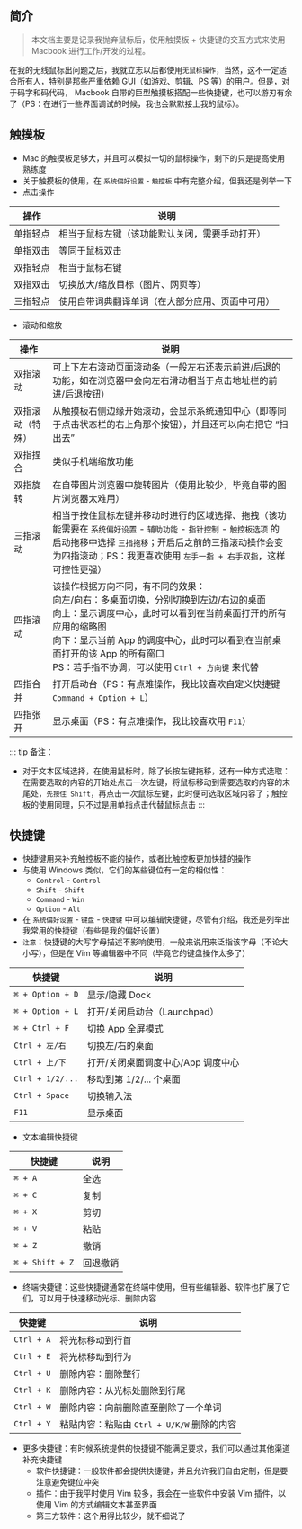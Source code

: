 ## 简介

> 本文档主要是记录我抛弃鼠标后，使用触摸板 + 快捷键的交互方式来使用 Macbook 进行工作/开发的过程。

在我的无线鼠标出问题之后，我就立志以后都使用`无鼠标操作`，当然，这不一定适合所有人，特别是那些严重依赖 GUI（如游戏、剪辑、PS 等）的用户。但是，对于码字和码代码， Macbook 自带的巨型触摸板搭配一些快捷键，也可以游刃有余了（PS：在进行一些界面调试的时候，我也会默默接上我的鼠标）。


## 触摸板

+ Mac 的触摸板足够大，并且可以模拟一切的鼠标操作，剩下的只是提高使用熟练度
+ 关于触摸板的使用，在 `系统偏好设置` - `触控板` 中有完整介绍，但我还是例举一下
+ 点击操作

|操作|说明|
-|-
单指轻点|相当于鼠标左键（该功能默认关闭，需要手动打开）
单指双击|等同于鼠标双击
双指轻点|相当于鼠标右键
双指双击|切换放大/缩放目标（图片、网页等）
三指轻点|使用自带词典翻译单词（在大部分应用、页面中可用）


+ 滚动和缩放

|操作|说明|
-|-
双指滚动|可上下左右滚动页面滚动条（一般左右还表示前进/后退的功能，如在浏览器中会向左右滑动相当于点击地址栏的前进/后退按钮）
双指滚动（特殊）|从触摸板右侧边缘开始滚动，会显示系统通知中心（即等同于点击状态栏的右上角那个按钮），并且还可以向右把它 “扫出去”
双指捏合|类似手机端缩放功能
双指旋转|在自带图片浏览器中旋转图片（使用比较少，毕竟自带的图片浏览器太难用）
三指滚动|相当于按住鼠标左键并移动时进行的区域选择、拖拽（该功能需要在 `系统偏好设置` - `辅助功能` - `指针控制` - `触控板选项` 的启动拖移中选择 `三指拖移`；开启后之前的三指滚动操作会变为四指滚动；PS：我更喜欢使用 `左手一指 + 右手双指`，这样可控性更强）
四指滚动|该操作根据方向不同，有不同的效果：<br>向左/向右：多桌面切换，分别切换到左边/右边的桌面<br>向上：显示调度中心，此时可以看到在当前桌面打开的所有应用的缩略图<br>向下：显示当前 App 的调度中心，此时可以看到在当前桌面打开的该 App 的所有窗口<br>PS：若手指不协调，可以使用 `Ctrl + 方向键` 来代替
四指合并|打开启动台（PS：有点难操作，我比较喜欢自定义快捷键 `Command + Option + L`）
四指张开|显示桌面（PS：有点难操作，我比较喜欢用 `F11`）


::: tip 备注：
+ 对于文本区域选择，在使用鼠标时，除了长按左键拖移，还有一种方式选取：在需要选取的内容的开始处点击一次左键，将鼠标移动到需要选取的内容的末尾处，`先按住 Shift`，再点击一次鼠标左键，此时便可选取区域内容了；触控板的使用同理，只不过是用单指点击代替鼠标点击
:::


## 快捷键

+ 快捷键用来补充触控板不能的操作，或者比触控板更加快捷的操作
+ 与使用 Windows 类似，它们的某些键位有一定的相似性：
  + `Control` - `Control`
  + `Shift` - `Shift`
  + `Command` - `Win`
  + `Option` - `Alt`
+ 在 `系统偏好设置` - `键盘` - `快捷键` 中可以编辑快捷键，尽管有介绍，我还是列举出我常用的快捷键（有些是我的偏好设置）
+ `注意`：快捷键的大写字母描述不影响使用，一般来说用来泛指该字母（不论大小写），但是在 Vim 等编辑器中不同（毕竟它的键盘操作太多了）

|快捷键|说明|
-|-
`⌘ + Option + D`|显示/隐藏 Dock
`⌘ + Option + L`|打开/关闭启动台（Launchpad）
`⌘ + Ctrl + F`|切换 App 全屏模式
`Ctrl + 左/右`|切换左/右的桌面
`Ctrl + 上/下`|打开/关闭桌面调度中心/App 调度中心
`Ctrl + 1/2/...`|移动到第 1/2/... 个桌面
`Ctrl + Space`|切换输入法
`F11`|显示桌面


+ 文本编辑快捷键

|快捷键|说明|
-|-
`⌘ + A`|全选
`⌘ + C`|复制
`⌘ + X`|剪切
`⌘ + V`|粘贴
`⌘ + Z`|撤销
`⌘ + Shift + Z`|回退撤销


+ 终端快捷键：这些快捷键通常在终端中使用，但有些编辑器、软件也扩展了它们，可以用于快速移动光标、删除内容

|快捷键|说明|
-|-
`Ctrl + A`|将光标移动到行首
`Ctrl + E`|将光标移动到行为
`Ctrl + U`|删除内容：删除整行
`Ctrl + K`|删除内容：从光标处删除到行尾
`Ctrl + W`|删除内容：向前删除直至删除了一个单词
`Ctrl + Y`|粘贴内容：粘贴由 `Ctrl + U/K/W` 删除的内容


+ 更多快捷键：有时候系统提供的快捷键不能满足要求，我们可以通过其他渠道补充快捷键
  + 软件快捷键：一般软件都会提供快捷键，并且允许我们自由定制，但是要注意避免键位冲突
  + 插件：由于我平时使用 Vim 较多，我会在一些软件中安装 Vim 插件，以使用 Vim 的方式编辑文本甚至界面
  + 第三方软件：这个用得比较少，就不细说了